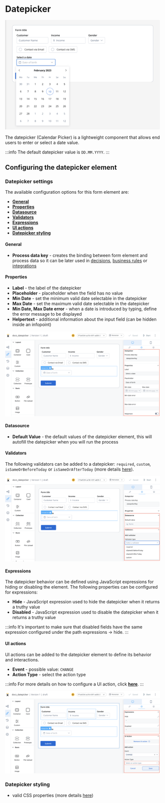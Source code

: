 # Datepicker 

![](../../img/datepicker_form_field.png)

The datepicker (Calendar Picker) is a lightweight component that allows end users to enter or select a date value.

:::info
The default datepicker value is `DD.MM.YYYY`.
:::

## Configuring the datepicker element

### Datepicker settings

The available configuration options for this form element are:

- [**General**](#general)
- [**Properties**](#properties)
- [**Datasource**](#datasource)
- [**Validators**](#validators)
- [**Expressions**](#expressions)
- [**UI actions**](#ui-actions)
- [**Datepicker styling**](#datepicker-styling)

#### General
   
* **Process data key** - creates the binding between form element and process data so it can be later used in [decisions](../../../node/exclusive-gateway-node.md), [business rules](../../../node/task-node/task-node.md) or [integrations](../../../node/message-send-received-task-node.md)

#### Properties

* **Label** - the label of the datepicker 
* **Placeholder** - placeholder when the field has no value
* **Min Date** - set the minimum valid date selectable in the datepicker
* **Max Date** - set the maximum valid date selectable in the datepicker
* **Min Date, Max Date error** - when a date is introduced by typing, define the error message to be displayed
* **Helpertext** - additional information about the input field (can be hidden inside an infopoint)

![](../../img/datepicker1.png)

#### Datasource
   
* **Default Value** - the default values of the datepicker element, this will autofill the datepicker when you will run the process

#### Validators

The following validators can be added to a datepicker: `required`, `custom`, `isSameOrBeforeToday` or `isSameOrAfterToday` (more details [here](../../validators.md)).

![](../../img/datepicker2.png)

#### Expressions

The datepicker behavior can be defined using JavaScript expressions for hiding or disabling the element. The following properties can be configured for expressions:
   
* **Hide** - JavaScript expression used to hide the datepicker when it returns a truthy value
* **Disabled** - JavaScript expression used to disable the datepicker when it returns a truthy value

:::info
It's important to make sure that disabled fields have the same expression configured under the path expressions → hide.
:::

#### UI actions

UI actions can be added to the datepicker element to define its behavior and interactions.

* **Event** - possible value: `CHANGE`
* **Action Type** - select the action type

:::info
For more details on how to configure a UI action, click [**here**](../../ui-actions).
:::


![](../../img/datepicker3.png)

### Datepicker styling

* valid CSS properties (more details [here](../../#styling))

